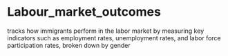 # Labour_market_outcomes
tracks how immigrants perform in the labor market by measuring key indicators such as employment rates, unemployment rates, and labor force participation rates, broken down by gender

